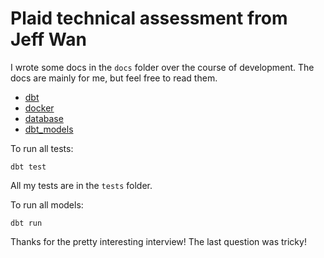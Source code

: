 # Plaid technical assessment from Jeff Wan

I wrote some docs in the `docs` folder over the course of development. The docs are mainly for me, but feel free to read them.
- [dbt](docs/notes_dbt.md)
- [docker](docs/notes_docker.md)
- [database](docs/notes_database.md)
- [dbt_models](docs/notes_while_writing_dbt_models.md)

To run all tests:
```
dbt test
```

All my tests are in the `tests` folder.

To run all models:

```
dbt run
```

Thanks for the pretty interesting interview! The last question was tricky!
